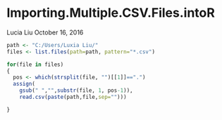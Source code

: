 Importing.Multiple.CSV.Files.intoR
================
Lucia Liu
October 16, 2016

``` r
path <- "C:/Users/Luxia Liu/"
files <- list.files(path=path, pattern="*.csv")

for(file in files)
{
  pos <- which(strsplit(file, "")[[1]]==".")
  assign(
    gsub(" ","",substr(file, 1, pos-1)), 
    read.csv(paste(path,file,sep="")))

}
```
